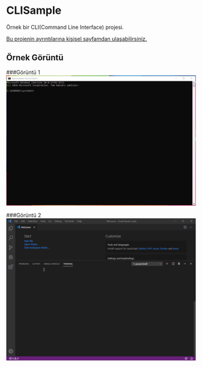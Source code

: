 # CLISample
Örnek bir CLI(Command Line Interface) projesi. 

[Bu projenin ayrıntılarına kişisel sayfamdan ulaşabilirsiniz.](https://www.hakanucar.net/post/cli-command-line-interface-nedir-nas%C4%B1l-yap%C4%B1l%C4%B1r)

## Örnek Görüntü
###Görüntü 1
![CLISample.gif](https://github.com/HakanUcaar/CLISample/blob/master/CLISample.gif)

###Görüntü 2
![CLISample.gif](https://github.com/HakanUcaar/CLISample/blob/master/CLISample2.gif)

